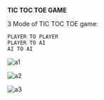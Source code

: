  **TIC TOC TOE GAME** 


3 Mode of TIC TOC TOE game:

	PLAYER TO PLAYER 
	PLAYER TO AI
	AI TO AI


 ![a1](https://github.com/user-attachments/assets/7dccae12-6b1a-4f14-9245-f5ffbce32ec6)



 
![a2](https://github.com/user-attachments/assets/36a162c0-d846-41e6-b4eb-f1442fd272e0)






![a3](https://github.com/user-attachments/assets/e872dc31-5ca5-4dc9-81c6-16b1a633a58b)

